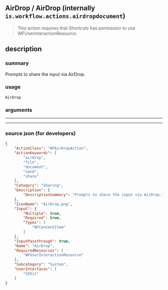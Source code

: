 
## AirDrop / AirDrop (internally `is.workflow.actions.airdropdocument`)

> This action requires that Shortcuts has permission to use WFUserInteractionResource.


## description

### summary

Prompts to share the input via AirDrop.


### usage
```
AirDrop 
```

### arguments

---



---

### source json (for developers)

```json
{
	"ActionClass": "WFAirDropAction",
	"ActionKeywords": [
		"airdrop",
		"file",
		"document",
		"send",
		"share"
	],
	"Category": "Sharing",
	"Description": {
		"DescriptionSummary": "Prompts to share the input via AirDrop."
	},
	"IconName": "AirDrop.png",
	"Input": {
		"Multiple": true,
		"Required": true,
		"Types": [
			"WFContentItem"
		]
	},
	"InputPassthrough": true,
	"Name": "AirDrop",
	"RequiredResources": [
		"WFUserInteractionResource"
	],
	"Subcategory": "System",
	"UserInterfaces": [
		"UIKit"
	]
}
```
